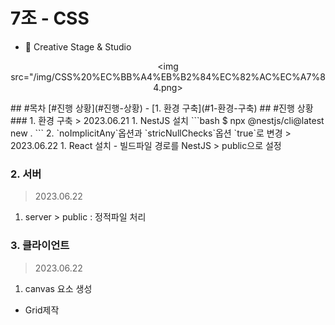 # 7조 - CSS

- 📌 Creative Stage & Studio

<div align="center">

<img src="/img/CSS%20%EC%BB%A4%EB%B2%84%EC%82%AC%EC%A7%84.png>

</div>
## #목차
[#진행 상황](#진행-상황)
- [1. 환경 구축](#1-환경-구축)
## #진행 상황
### 1. 환경 구축
> 2023.06.21
1. NestJS 설치
```bash
$ npx @nestjs/cli@latest new .
```
2. `noImplicitAny`옵션과 `stricNullChecks`옵션 `true`로 변경
> 2023.06.22
1. React 설치
- 빌드파일 경로를 NestJS > public으로 설정

### 2. 서버
> 2023.06.22
1. server > public : 정적파일 처리

### 3. 클라이언트
> 2023.06.22
1. canvas 요소 생성
- Grid제작